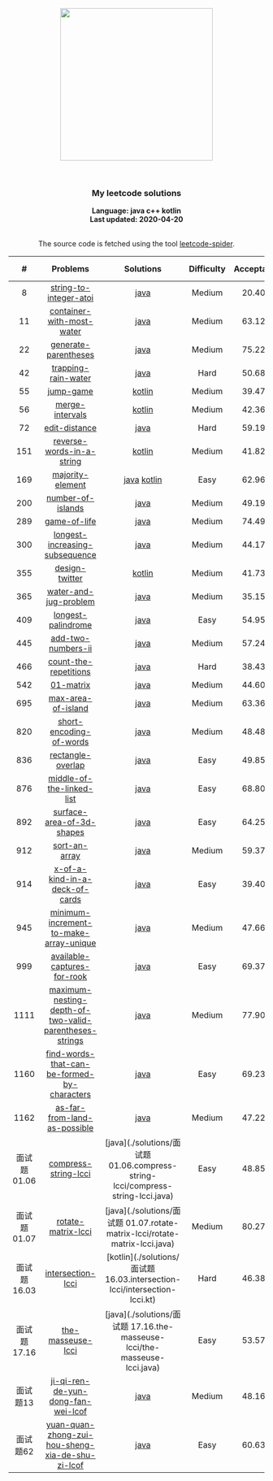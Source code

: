 <p align="center"><img width="300" src="https://raw.githubusercontent.com/Ma63d/leetcode-spider/master/img/site-logo.png"></p>
<p align="center">
    <img src="https://img.shields.io/badge/Solved/Total(Locked)-36/1614(297)-green.svg?style=flat-square" alt="">
    <img src="https://img.shields.io/badge/Hard-4-blue.svg?style=flat-square" alt="">
    <img src="https://img.shields.io/badge/Medium-21-blue.svg?style=flat-square" alt="">
    <img src="https://img.shields.io/badge/Easy-11-blue.svg?style=flat-square" alt="">
</p>
<h3 align="center">My leetcode solutions</h3>

<p align="center">
    <b>Language: java c++ kotlin</b>
    <br>
    <b>Last updated: 2020-04-20</b>
    <br><br>
</p>
<!--请保留下面这行信息，让更多用户了解到这个小爬虫，衷心感谢您的支持-->
<p align="center">The source code is fetched using the tool <a href="https://github.com/Ma63d/leetcode-spider">leetcode-spider</a>.</p>

| # | Problems | Solutions | Difficulty | Acceptance | Paid-Only
|:--:|:-----:|:---------:|:----:|:----:|:----:|
|8|[string-to-integer-atoi](https://leetcode-cn.com/problems/string-to-integer-atoi/)| [java](.&#x2F;solutions&#x2F;8.string-to-integer-atoi&#x2F;string-to-integer-atoi.java)|Medium|20.40%||
|11|[container-with-most-water](https://leetcode-cn.com/problems/container-with-most-water/)| [java](.&#x2F;solutions&#x2F;11.container-with-most-water&#x2F;container-with-most-water.java)|Medium|63.12%||
|22|[generate-parentheses](https://leetcode-cn.com/problems/generate-parentheses/)| [java](.&#x2F;solutions&#x2F;22.generate-parentheses&#x2F;generate-parentheses.java)|Medium|75.22%||
|42|[trapping-rain-water](https://leetcode-cn.com/problems/trapping-rain-water/)| [java](.&#x2F;solutions&#x2F;42.trapping-rain-water&#x2F;trapping-rain-water.java)|Hard|50.68%||
|55|[jump-game](https://leetcode-cn.com/problems/jump-game/)| [kotlin](.&#x2F;solutions&#x2F;55.jump-game&#x2F;jump-game.kt)|Medium|39.47%||
|56|[merge-intervals](https://leetcode-cn.com/problems/merge-intervals/)| [kotlin](.&#x2F;solutions&#x2F;56.merge-intervals&#x2F;merge-intervals.kt)|Medium|42.36%||
|72|[edit-distance](https://leetcode-cn.com/problems/edit-distance/)| [java](.&#x2F;solutions&#x2F;72.edit-distance&#x2F;edit-distance.java)|Hard|59.19%||
|151|[reverse-words-in-a-string](https://leetcode-cn.com/problems/reverse-words-in-a-string/)| [kotlin](.&#x2F;solutions&#x2F;151.reverse-words-in-a-string&#x2F;reverse-words-in-a-string.kt)|Medium|41.82%||
|169|[majority-element](https://leetcode-cn.com/problems/majority-element/)| [java](.&#x2F;solutions&#x2F;169.majority-element&#x2F;majority-element.java) [kotlin](.&#x2F;solutions&#x2F;169.majority-element&#x2F;majority-element.kt)|Easy|62.96%||
|200|[number-of-islands](https://leetcode-cn.com/problems/number-of-islands/)| [java](.&#x2F;solutions&#x2F;200.number-of-islands&#x2F;number-of-islands.java)|Medium|49.19%||
|289|[game-of-life](https://leetcode-cn.com/problems/game-of-life/)| [java](.&#x2F;solutions&#x2F;289.game-of-life&#x2F;game-of-life.java)|Medium|74.49%||
|300|[longest-increasing-subsequence](https://leetcode-cn.com/problems/longest-increasing-subsequence/)| [java](.&#x2F;solutions&#x2F;300.longest-increasing-subsequence&#x2F;longest-increasing-subsequence.java)|Medium|44.17%||
|355|[design-twitter](https://leetcode-cn.com/problems/design-twitter/)| [kotlin](.&#x2F;solutions&#x2F;355.design-twitter&#x2F;design-twitter.kt)|Medium|41.73%||
|365|[water-and-jug-problem](https://leetcode-cn.com/problems/water-and-jug-problem/)| [java](.&#x2F;solutions&#x2F;365.water-and-jug-problem&#x2F;water-and-jug-problem.java)|Medium|35.15%||
|409|[longest-palindrome](https://leetcode-cn.com/problems/longest-palindrome/)| [java](.&#x2F;solutions&#x2F;409.longest-palindrome&#x2F;longest-palindrome.java)|Easy|54.95%||
|445|[add-two-numbers-ii](https://leetcode-cn.com/problems/add-two-numbers-ii/)| [java](.&#x2F;solutions&#x2F;445.add-two-numbers-ii&#x2F;add-two-numbers-ii.java)|Medium|57.24%||
|466|[count-the-repetitions](https://leetcode-cn.com/problems/count-the-repetitions/)| [java](.&#x2F;solutions&#x2F;466.count-the-repetitions&#x2F;count-the-repetitions.java)|Hard|38.43%||
|542|[01-matrix](https://leetcode-cn.com/problems/01-matrix/)| [java](.&#x2F;solutions&#x2F;542.01-matrix&#x2F;01-matrix.java)|Medium|44.60%||
|695|[max-area-of-island](https://leetcode-cn.com/problems/max-area-of-island/)| [java](.&#x2F;solutions&#x2F;695.max-area-of-island&#x2F;max-area-of-island.java)|Medium|63.36%||
|820|[short-encoding-of-words](https://leetcode-cn.com/problems/short-encoding-of-words/)| [java](.&#x2F;solutions&#x2F;820.short-encoding-of-words&#x2F;short-encoding-of-words.java)|Medium|48.48%||
|836|[rectangle-overlap](https://leetcode-cn.com/problems/rectangle-overlap/)| [java](.&#x2F;solutions&#x2F;836.rectangle-overlap&#x2F;rectangle-overlap.java)|Easy|49.85%||
|876|[middle-of-the-linked-list](https://leetcode-cn.com/problems/middle-of-the-linked-list/)| [java](.&#x2F;solutions&#x2F;876.middle-of-the-linked-list&#x2F;middle-of-the-linked-list.java)|Easy|68.80%||
|892|[surface-area-of-3d-shapes](https://leetcode-cn.com/problems/surface-area-of-3d-shapes/)| [java](.&#x2F;solutions&#x2F;892.surface-area-of-3d-shapes&#x2F;surface-area-of-3d-shapes.java)|Easy|64.25%||
|912|[sort-an-array](https://leetcode-cn.com/problems/sort-an-array/)| [java](.&#x2F;solutions&#x2F;912.sort-an-array&#x2F;sort-an-array.java)|Medium|59.37%||
|914|[x-of-a-kind-in-a-deck-of-cards](https://leetcode-cn.com/problems/x-of-a-kind-in-a-deck-of-cards/)| [java](.&#x2F;solutions&#x2F;914.x-of-a-kind-in-a-deck-of-cards&#x2F;x-of-a-kind-in-a-deck-of-cards.java)|Easy|39.40%||
|945|[minimum-increment-to-make-array-unique](https://leetcode-cn.com/problems/minimum-increment-to-make-array-unique/)| [java](.&#x2F;solutions&#x2F;945.minimum-increment-to-make-array-unique&#x2F;minimum-increment-to-make-array-unique.java)|Medium|47.66%||
|999|[available-captures-for-rook](https://leetcode-cn.com/problems/available-captures-for-rook/)| [java](.&#x2F;solutions&#x2F;999.available-captures-for-rook&#x2F;available-captures-for-rook.java)|Easy|69.37%||
|1111|[maximum-nesting-depth-of-two-valid-parentheses-strings](https://leetcode-cn.com/problems/maximum-nesting-depth-of-two-valid-parentheses-strings/)| [java](.&#x2F;solutions&#x2F;1111.maximum-nesting-depth-of-two-valid-parentheses-strings&#x2F;maximum-nesting-depth-of-two-valid-parentheses-strings.java)|Medium|77.90%||
|1160|[find-words-that-can-be-formed-by-characters](https://leetcode-cn.com/problems/find-words-that-can-be-formed-by-characters/)| [java](.&#x2F;solutions&#x2F;1160.find-words-that-can-be-formed-by-characters&#x2F;find-words-that-can-be-formed-by-characters.java)|Easy|69.23%||
|1162|[as-far-from-land-as-possible](https://leetcode-cn.com/problems/as-far-from-land-as-possible/)| [java](.&#x2F;solutions&#x2F;1162.as-far-from-land-as-possible&#x2F;as-far-from-land-as-possible.java)|Medium|47.22%||
|面试题 01.06|[compress-string-lcci](https://leetcode-cn.com/problems/compress-string-lcci/)| [java](.&#x2F;solutions&#x2F;面试题 01.06.compress-string-lcci&#x2F;compress-string-lcci.java)|Easy|48.85%||
|面试题 01.07|[rotate-matrix-lcci](https://leetcode-cn.com/problems/rotate-matrix-lcci/)| [java](.&#x2F;solutions&#x2F;面试题 01.07.rotate-matrix-lcci&#x2F;rotate-matrix-lcci.java)|Medium|80.27%||
|面试题 16.03|[intersection-lcci](https://leetcode-cn.com/problems/intersection-lcci/)| [kotlin](.&#x2F;solutions&#x2F;面试题 16.03.intersection-lcci&#x2F;intersection-lcci.kt)|Hard|46.38%||
|面试题 17.16|[the-masseuse-lcci](https://leetcode-cn.com/problems/the-masseuse-lcci/)| [java](.&#x2F;solutions&#x2F;面试题 17.16.the-masseuse-lcci&#x2F;the-masseuse-lcci.java)|Easy|53.57%||
|面试题13|[ji-qi-ren-de-yun-dong-fan-wei-lcof](https://leetcode-cn.com/problems/ji-qi-ren-de-yun-dong-fan-wei-lcof/)| [java](.&#x2F;solutions&#x2F;面试题13.ji-qi-ren-de-yun-dong-fan-wei-lcof&#x2F;ji-qi-ren-de-yun-dong-fan-wei-lcof.java)|Medium|48.16%||
|面试题62|[yuan-quan-zhong-zui-hou-sheng-xia-de-shu-zi-lcof](https://leetcode-cn.com/problems/yuan-quan-zhong-zui-hou-sheng-xia-de-shu-zi-lcof/)| [java](.&#x2F;solutions&#x2F;面试题62.yuan-quan-zhong-zui-hou-sheng-xia-de-shu-zi-lcof&#x2F;yuan-quan-zhong-zui-hou-sheng-xia-de-shu-zi-lcof.java)|Easy|60.63%||

